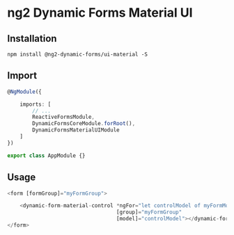 # ng2 Dynamic Forms Material UI

## Installation
```
npm install @ng2-dynamic-forms/ui-material -S
```

## Import
```ts
@NgModule({

    imports: [
        // ...
        ReactiveFormsModule,
        DynamicFormsCoreModule.forRoot(),
        DynamicFormsMaterialUIModule
    ]
})

export class AppModule {}
```

## Usage
```ts
<form [formGroup]="myFormGroup">

    <dynamic-form-material-control *ngFor="let controlModel of myFormModel"
                                   [group]="myFormGroup"
                                   [model]="controlModel"></dynamic-form-material-control>
</form>
```
